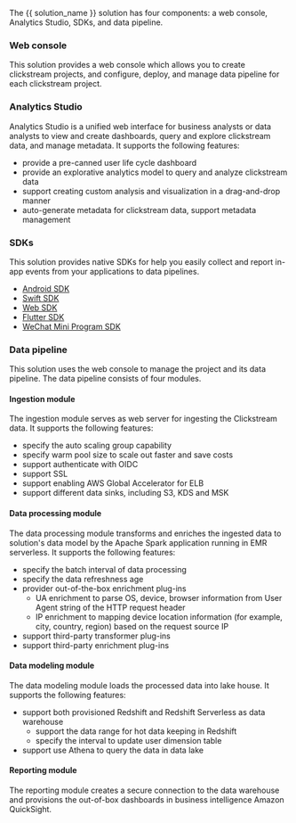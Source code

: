 The {{ solution_name }} solution has four components: a web console, Analytics Studio, SDKs, and data pipeline.

### Web console

This solution provides a web console which allows you to create clickstream projects, and configure, deploy, and manage  data pipeline for each clickstream project.

### Analytics Studio

Analytics Studio is a unified web interface for business analysts or data analysts to view and create dashboards, query and explore clickstream data, and manage metadata. It supports the following features:

- provide a pre-canned user life cycle dashboard
- provide an explorative analytics model to query and analyze clickstream data
- support creating custom analysis and visualization in a drag-and-drop manner
- auto-generate metadata for clickstream data, support metadata management

### SDKs

This solution provides native SDKs for help you easily collect and report in-app events from your applications to data pipelines.

- [Android SDK][clickstream-andriod]
- [Swift SDK][clickstream-swift]
- [Web SDK][clickstream-web]
- [Flutter SDK][clickstream-flutter]
- [WeChat Mini Program SDK][clickstream-wechat]

### Data pipeline

This solution uses the web console to manage the project and its data pipeline. The data pipeline consists of four modules.

#### Ingestion module

The ingestion module serves as web server for ingesting the Clickstream data. It supports the following features:

- specify the auto scaling group capability
- specify warm pool size to scale out faster and save costs
- support authenticate with OIDC
- support SSL
- support enabling AWS Global Accelerator for ELB
- support different data sinks, including S3, KDS and MSK

#### Data processing module

The data processing module transforms and enriches the ingested data to solution's data model by the Apache Spark application running in EMR serverless. It supports the following features:

- specify the batch interval of data processing
- specify the data refreshness age
- provider out-of-the-box enrichment plug-ins
  - UA enrichment to parse OS, device, browser information from User Agent string of the HTTP request header
  - IP enrichment to mapping device location information (for example, city, country, region) based on the request source IP
- support third-party transformer plug-ins
- support third-party enrichment plug-ins

#### Data modeling module

The data modeling module loads the processed data into lake house. It supports the following features:

- support both provisioned Redshift and Redshift Serverless as data warehouse
  - support the data range for hot data keeping in Redshift
  - specify the interval to update user dimension table
- support use Athena to query the data in data lake

#### Reporting module

The reporting module creates a secure connection to the data warehouse and provisions the out-of-box dashboards in business intelligence Amazon QuickSight.

[clickstream-swift]: https://github.com/aws-solutions/clickstream-analytics-on-aws-swift-sdk
[clickstream-andriod]: https://github.com/aws-solutions/clickstream-analytics-on-aws-android-sdk
[clickstream-web]: https://github.com/aws-solutions/clickstream-analytics-on-aws-web-sdk
[clickstream-flutter]: https://github.com/aws-solutions/clickstream-analytics-on-aws-flutter-sdk
[clickstream-wechat]: https://github.com/awslabs/clickstream-wechat
